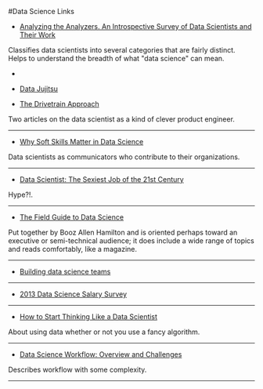 #Data Science Links

 * [Analyzing the Analyzers. An Introspective Survey of Data Scientists and Their Work](http://cdn.oreillystatic.com/oreilly/radarreport/0636920029014/Analyzing_the_Analyzers.pdf)
 
Classifies data scientists into several categories that are fairly distinct. Helps to understand the breadth of what "data science" can mean.

-

 * [Data Jujitsu](http://radar.oreilly.com/2012/07/data-jujitsu.html) 

 * [The Drivetrain Approach](http://strata.oreilly.com/2012/03/drivetrain-approach-data-products.html)
 
Two articles on the data scientist as a kind of clever product engineer.

----

 * [Why Soft Skills Matter in Data Science](http://data-informed.com/soft-skills-matter-data-science)
 
Data scientists as communicators who contribute to their organizations.

---- 

 * [Data Scientist: The Sexiest Job of the 21st Century](http://hbr.org/2012/10/data-scientist-the-sexiest-job-of-the-21st-century/)
 
 Hype?!.

----

* [The Field Guide to Data Science](http://www.boozallen.com/content/dam/boozallen/media/file/The-Field-Guide-to-Data-Science.pdf)

Put together by Booz Allen Hamilton and is oriented perhaps toward an executive or semi-technical audience; it does include a wide range of topics and reads comfortably, like a magazine.

----

 * [Building data science teams](http://radar.oreilly.com/2011/09/building-data-science-teams.html)

----

 * [2013 Data Science Salary Survey](http://www.oreilly.com/data/free/files/stratasurvey.pdf)

----

 * [How to Start Thinking Like a Data Scientist](http://blogs.hbr.org/2013/11/how-to-start-thinking-like-a-data-scientist/) 
 
About using data whether or not you use a fancy algorithm.

----

 * [Data Science Workflow: Overview and Challenges](http://cacm.acm.org/blogs/blog-cacm/169199-data-science-workflow-overview-and-challenges/fulltext) 
 
Describes workflow with some complexity.

----
